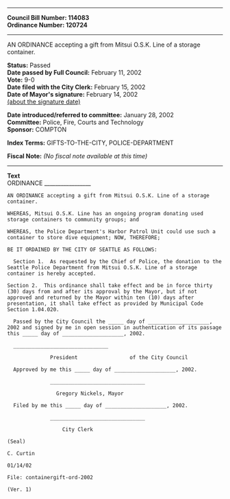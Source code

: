 * * * * *  
  
**Council Bill Number: [](#h0)[](#h2)114083**   
**Ordinance Number: 120724**  
  
* * * * *  
  
AN ORDINANCE accepting a gift from Mitsui O.S.K. Line of a storage container.  
  
**Status:** Passed   
**Date passed by Full Council:** February 11, 2002   
**Vote:** 9-0   
**Date filed with the City Clerk:** February 15, 2002   
**Date of Mayor's signature:** February 14, 2002   
[(about the signature date)](/~public/approvaldate.htm)   
  
  
**Date introduced/referred to committee:** January 28, 2002   
**Committee:** Police, Fire, Courts and Technology   
**Sponsor:** COMPTON   
  
**Index Terms:** GIFTS-TO-THE-CITY, POLICE-DEPARTMENT  
  
**Fiscal Note:** *(No fiscal note available at this time)*  
  
* * * * *  
  
**Text**  
    ORDINANCE _________________  
  
    AN ORDINANCE accepting a gift from Mitsui O.S.K. Line of a storage  
    container.  
  
    WHEREAS, Mitsui O.S.K. Line has an ongoing program donating used  
    storage containers to community groups; and  
  
    WHEREAS, the Police Department's Harbor Patrol Unit could use such a  
    container to store dive equipment; NOW, THEREFORE;  
  
    BE IT ORDAINED BY THE CITY OF SEATTLE AS FOLLOWS:  
  
      Section 1.  As requested by the Chief of Police, the donation to the  
    Seattle Police Department from Mitsui O.S.K. Line of a storage  
    container is hereby accepted.  
  
    Section 2.  This ordinance shall take effect and be in force thirty  
    (30) days from and after its approval by the Mayor, but if not  
    approved and returned by the Mayor within ten (10) days after  
    presentation, it shall take effect as provided by Municipal Code  
    Section 1.04.020.  
  
      Passed by the City Council the _____ day of ____________________,  
    2002 and signed by me in open session in authentication of its passage  
    this _____ day of ____________________, 2002.  
  
      _______________________________  
  
                  President                 of the City Council  
  
      Approved by me this _____ day of ____________________, 2002.  
  
                  _______________________________  
  
                    Gregory Nickels, Mayor  
  
      Filed by me this _____ day of ____________________, 2002.  
  
                  _______________________________  
  
                      City Clerk  
  
    (Seal)  
  
    C. Curtin  
  
    01/14/02  
  
    File: containergift-ord-2002  
  
    (Ver. 1)  
